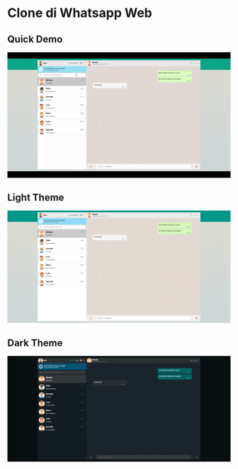 # Clone di Whatsapp Web

## Quick Demo
![Gif](/readme-files/demo-gif.gif "Quick gif demo")

## Light Theme
![light](/readme-files/light-theme.png "Light Theme preview")

## Dark Theme
![dark](/readme-files/dark.png "Dark Theme preview")

